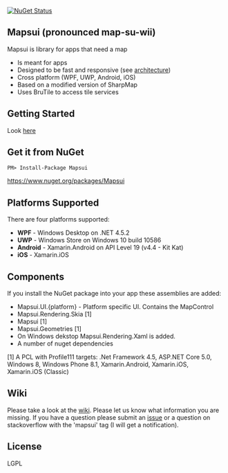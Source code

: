 [![NuGet Status](http://img.shields.io/nuget/v/Mapsui.svg?style=flat)](https://www.nuget.org/packages/Mapsui/)

## Mapsui (pronounced map-su-wii)

Mapsui is library for apps that need a map

- Is meant for apps
- Designed to be fast and responsive (see [architecture](https://github.com/pauldendulk/Mapsui/wiki/Async-Fetching))
- Cross platform (WPF, UWP, Android, iOS)
- Based on a modified version of SharpMap
- Uses BruTile to access tile services

## Getting Started

Look [here](https://github.com/pauldendulk/Mapsui/wiki/Getting-Started-with-Mapsui)

## Get it from NuGet 
```
PM> Install-Package Mapsui
```

https://www.nuget.org/packages/Mapsui

## Platforms Supported

There are four platforms supported:
- **WPF** - Windows Desktop on .NET 4.5.2
- **UWP** - Windows Store on Windows 10 build 10586
- **Android** - Xamarin.Android on API Level 19 (v4.4 - Kit Kat)
- **iOS** - Xamarin.iOS

## Components

If you install the NuGet package into your app these assemblies are added:

- Mapsui.UI.{platform} - Platform specific UI. Contains the MapControl
- Mapsui.Rendering.Skia [1]
- Mapsui [1]
- Mapsui.Geometries [1]
- On Windows dekstop Mapsui.Rendering.Xaml is added.
- A number of nuget dependencies

[1] A PCL with Profile111 targets: .Net Framework 4.5, ASP.NET Core 5.0, Windows 8, Windows Phone 8.1, Xamarin.Android, Xamarin.iOS, Xamarin.iOS (Classic)

## Wiki
Please take a look at the [wiki](https://github.com/pauldendulk/Mapsui/wiki). Please let us know what information you are missing. If you have a question please submit an [issue](https://github.com/pauldendulk/Mapsui/issues) or a question on stackoverflow with the 'mapsui' tag (I will get a notification).

## License 

LGPL
